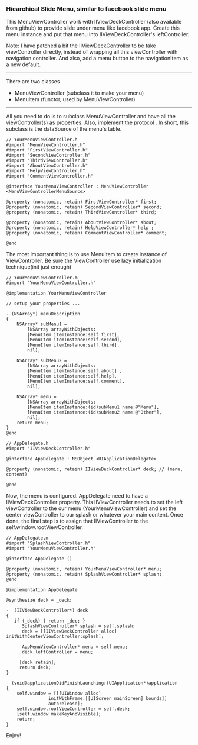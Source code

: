 ### Hiearchical Slide Menu, similar to facebook slide menu

This MenuViewController work with IIViewDeckController (also available
from github) to provide slide under menu like facebook app. Create
this menu instance and put that menu into IIViewDeckController's
leftController.  

Note: I have patched a bit the IIViewDeckController to be take
viewController directly, instead of wrapping all this viewController
with navigation controller. And also, add a menu button to the
navigationItem as a new default.

---

There are two classes 
- MenuViewController (subclass it to make your menu)
- MenuItem (functor, used by MenuViewController)

---

All you need to do is to subclass MenuViewController and have all the viewController(s) as properties. Also, implement the protocol <MenuViewControllerMenuSource>. In short, this subclass is the dataSource of the menu's table.

    // YourMenuViewController.h
    #import "MenuViewController.h"
    #import "FirstViewController.h"
    #import "SecondViewController.h"
    #import "ThirdViewController.h"
    #import "AboutViewController.h"
    #import "HelpViewController.h"
    #import "CommentViewController.h"
    
    @interface YourMenuViewController : MenuViewController 
    <MenuViewControllerMenuSource>
    
    @property (nonatomic, retain) FirstViewController* first;
    @property (nonatomic, retain) SecondViewController* second;
    @property (nonatomic, retain) ThirdViewController* third;
    
    @property (nonatomic, retain) AboutViewController* about;
    @property (nonatomic, retain) HelpViewController* help ;
    @property (nonatomic, retain) CommentViewController* comment;
    
    @end

The most important thing is to use MenuItem to create instance of ViewController. Be sure the ViewController use lazy initialization technique(init just enough)


    // YourMenuViewController.m
    #import "YourMenuViewController.h"
    
    @implementation YourMenuViewController
    
    // setup your properties ...
    
    - (NSArray*) menuDescription
    {
        NSArray* subMenu1 =
            [NSArray arrayWithObjects:
            [MenuItem itemInstance:self.first],
            [MenuItem itemInstance:self.second],
            [MenuItem itemInstance:self.third],
            nil];
        			
        NSArray* subMenu2 =
            [NSArray arrayWithObjects:
            [MenuItem itemInstance:self.about] ,
    	    [MenuItem itemInstance:self.help],
            [MenuItem itemInstance:self.comment],
            nil];

        NSArray* menu =
            [NSArray arrayWithObjects:
            [MenuItem itemInstance:(id)subMenu1 name:@"Menu"],
            [MenuItem itemInstance:(id)subMenu2 name:@"Other"],
            nil];
        return menu;
    }
    @end

    // AppDelegate.h
    #import "IIViewDeckController.h"
    
    @interface AppDelegate : NSObject <UIApplicationDelegate>
    
    @property (nonatomic, retain) IIViewDeckController* deck; // (menu, content)
    
    @end

Now, the menu is configured. AppDelegate need to have a IIViewDeckController property. This IIViewController needs to set the left viewController to the our menu (YourMenuViewController) and set the center viewController to our splash or whatever your main content. Once done, the final step is to assign that IIViewController to the self.window.rootViewController.

    // AppDelegate.m
    #import "SplashViewController.h"
    #import "YourMenuViewController.h"
   
    @interface AppDelegate ()
    
    @property (nonatomic, retain) YourMenuViewController* menu; 
    @property (nonatomic, retain) SplashViewController* splash;
    @end
   
    @implementation AppDelegate
   
    @synthesize deck = _deck;
   
    -  (IIViewDeckController*) deck
    {    
       if (_deck) { return _dec; }
          SplashViewController* splash = self.splash;
          deck = [[IIViewDeckController alloc] initWithCenterViewController:splash];

          AppMenuViewController* menu = self.menu;    
          deck.leftController = menu;

         [deck retain];
         return deck;
    }

    - (void)applicationDidFinishLaunching:(UIApplication*)application
    {
        self.window = [[[UIWindow alloc] 
                    initWithFrame:[[UIScreen mainScreen] bounds]] 
                    autorelease];
        self.window.rootViewController = self.deck;
        [self.window makeKeyAndVisible];
        return;
    }

Enjoy!

